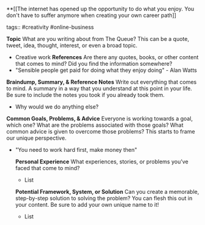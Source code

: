 **[[The internet has opened up the opportunity to do what you enjoy. You don't have to suffer anymore when creating your own career path]] 

tags:: #creativity  #online-business

**Topic**
 What are you writing about from The Queue? This can be a quote, tweet, idea, thought, interest, or even a broad topic.
 - Creative work
**References**
Are there any quotes, books, or other content that comes to mind? Did you find the information somewhere?
- "Sensible people get paid for doing what they enjoy doing" - Alan Watts

**Braindump, Summary, & Reference Notes**
Write out everything that comes to mind. A summary in a way that you understand at this point in your life. Be sure to include the notes you took if you already took them.
- Why would we do anything else?

**Common Goals, Problems, & Advice**
Everyone is working towards a goal, which one? What are the problems associated with those goals? What common advice is given to overcome those problems? This starts to frame our unique perspective.
- "You need to work hard first, make money then"

  **Personal Experience**
  What experiences, stories, or problems you’ve faced that come to mind?

  - List

  **Potential Framework, System, or Solution**
  Can you create a memorable, step-by-step solution to solving the problem? You can flesh this out in your content. Be sure to add your own unique name to it!

  - List